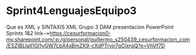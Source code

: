 # Sprint4LenguajesEquipo3
Que es XML y SINTAXIS XML​ Grupo 3​ DAM presentacion PowerPoint Sprints 1&2 link-->https://cesurformacion0-my.sharepoint.com/:p:/g/personal/guillermo_s250439_cesurformacion_com/ESZIBLIaII1Gl1yGW7LbX4sBmZK9-cXdPTrvjr7gCIxrgQ?e=VhVf7D

